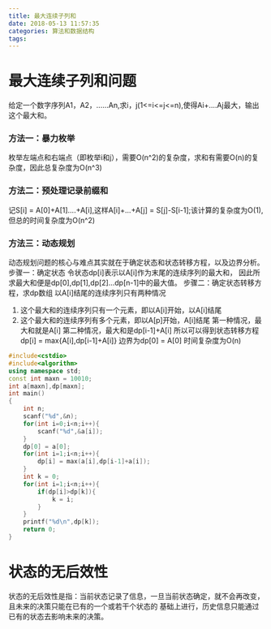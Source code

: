 ```yaml
---
title: 最大连续子列和
date: 2018-05-13 11:57:35
categories: 算法和数据结构
tags:
---
```


# 最大连续子列和问题
给定一个数字序列A1，A2，......An,求i，j(1<=i<=j<=n),使得Ai+....Aj最大，输出这个最大和。

### 方法一：暴力枚举
枚举左端点和右端点（即枚举i和j），需要O(n^2)的复杂度，求和有需要O(n)的复杂度，因此总复杂度为O(n^3)

### 方法二：预处理记录前缀和
记S[i] = A[0]+A[1]....+A[i],这样A[i]+...+A[j] = S[j]-S[i-1];该计算的复杂度为O(1),但总的时间复杂度为O(n^2)

### 方法三：动态规划
动态规划问题的核心与难点其实就在于确定状态和状态转移方程，以及边界分析。
步骤一：确定状态
令状态dp[i]表示以A[i]作为末尾的连续序列的最大和，
因此所求最大和便是dp[0],dp[1],dp[2]...dp[n-1]中的最大值。
步骤二：确定状态转移方程，求dp数组
以A[i]结尾的连续序列只有两种情况
1. 这个最大和的连续序列只有一个元素，即以A[i]开始，以A[i]结尾
2. 这个最大和的连续序列有多个元素，即以A[p]开始，A[i]结尾
第一种情况，最大和就是A[i]
第二种情况，最大和是dp[i-1]+A[i]
所以可以得到状态转移方程
dp[i] = max{A[i],dp[i-1]+A[i]}
边界为dp[0] = A[0]
时间复杂度为O(n)
```cpp
#include<cstdio>
#include<algorithm>
using namespace std;
const int maxn = 10010;
int a[maxn],dp[maxn];
int main()
{
    int n;
    scanf("%d",&n);
    for(int i=0;i<n;i++){
        scanf("%d",&a[i]);
    }
    dp[0] = a[0];
    for(int i=1;i<n;i++){
        dp[i] = max(a[i],dp[i-1]+a[i]);
    }
    int k = 0;
    for(int i=1;i<n;i++){
        if(dp[i]>dp[k]){
            k = i;
        }
    }
    printf("%d\n",dp[k]);
    return 0;
}

```
# 状态的无后效性
状态的无后效性是指：当前状态记录了信息，一旦当前状态确定，就不会再改变，且未来的决策只能在已有的一个或若干个状态的
基础上进行，历史信息只能通过已有的状态去影响未来的决策。
